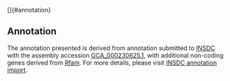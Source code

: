[]{#annotation}

Annotation
----------

The annotation presented is derived from annotation submitted to
[INSDC](http://www.insdc.org) with the assembly accession
[GCA\_000230625.1](http://www.ebi.ac.uk/ena/data/view/GCA_000230625.1),
with additional non-coding genes derived from
[Rfam](http://rfam.xfam.org/). For more details, please visit [INSDC
annotation
import](http://ensemblgenomes.org/info/data/insdc_annotation).
